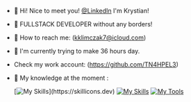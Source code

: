 - 👋 Hi! Nice to meet you! [@LinkedIn](https://www.linkedin.com/in/klima96/) I'm Krystian!
- 🔭 FULLSTACK DEVELOPER without any borders!
- 💬 How to reach me: (kklimczak7@icloud.com)
- 🤔 I'm currently trying to make 36 hours day.
- Check my work account: (https://github.com/TN4HPEL3)

- 🌱 My knowledge at the moment :
  
  [![My Skills](https://skillicons.dev/icons?i=js,nodejs,express,mongodb,postman,react,redux,materialui,firebase,netlify,nextjs,ts,)](https://skillicons.dev)
  [![My Skills](https://skillicons.dev/icons?i=html,css,sass,figma,tailwind)](https://skillicons.dev)
  [![My Tools](https://skillicons.dev/icons?i=git,github,vscode,npm,pnpm)](https://skillicons.dev)
